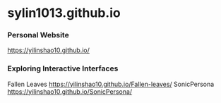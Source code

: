 # sylin1013.github.io

### Personal Website
https://yilinshao10.github.io/

### Exploring Interactive Interfaces
Fallen Leaves https://yilinshao10.github.io/Fallen-leaves/
SonicPersona https://yilinshao10.github.io/SonicPersona/
